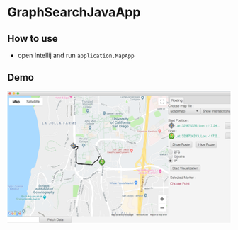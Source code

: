# GraphSearchJavaApp

## How to use
- open Intellij and run `application.MapApp`

## Demo 
![A* search](./demo/A_star.png)

